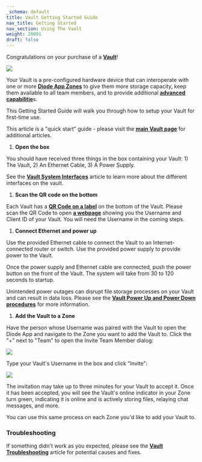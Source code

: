 ```yaml
---
_schema: default
title: Vault Getting Started Guide
nav_title: Getting Started
nav_section: Using The Vault
weight: 20001
draft: false
---
```

Congratulations on your purchase of a <a href="https://diode.io/solutions/vault/" target="_blank" rel="noopener"><strong>Vault</strong></a>!

![](/uploads/image-3.png)

Your Vault is a pre-configured hardware device that can interoperate with one or more <a href="https://support.diode.io/article/k1diuzadd8" target="_blank" rel="noopener"><strong>Diode App Zones</strong></a> to give them more storage capacity, keep them available to all team members, and to provide additional <a href="https://support.diode.io/article/1faeske6aa" target="_blank" rel="noopener"><strong>advanced capabilitie</strong></a>s.

This Getting Started Guide will walk you through how to setup your Vault for first-time use.

This article is a "quick start" guide - please visit the <a href="https://support.diode.io/category/2qdvn79tsz" target="_blank" rel="noopener"><strong>main Vault page</strong></a> for additional articles.

1. **Open the box**

You should have received three things in the box containing your Vault: 1) The Vault, 2) An Ethernet Cable, 3) A Power Supply.

See the <a href="https://support.diode.io/article/b4r91byisi" target="_blank" rel="noopener"><strong>Vault System Interfaces</strong></a> article to learn more about the different interfaces on the vault.

1. **Scan the QR code on the bottom**

Each Vault has a <a href="https://support.diode.io/article/1i6csk9xn4" target="_blank" rel="noopener"><strong>QR Code on a label</strong></a> on the bottom of the Vault. Please scan the QR Code to open <a href="https://diode.io/vaults/" target="_blank" rel="noopener"><strong>a webpage</strong></a> showing you the Username and Client ID of your Vault. You will need the Username in the coming steps.

1. **Connect Ethernet and power up**

Use the provided Ethernet cable to connect the Vault to an Internet-connected router or switch. Use the provided power supply to provide power to the Vault.

Once the power supply and Ethernet cable are connected, push the power button on the front of the Vault. The system will take from 30 to 120 seconds to startup.

Unintended power outages can disrupt file storage processes on your Vault and can result in data loss. Please see the <a href="https://support.diode.io/article/t5an07lbbx" target="_blank" rel="noopener"><strong>Vault Power Up and Power Down procedures</strong></a> for more information.

1. **Add the Vault to a Zone**

Have the person whose Username was paired with the Vault to open the Diode App and navigate to the Zone you want to add the Vault to. Click the "+" next to "Team" to open the Invite Team Member dialog:

![](/uploads/image-5.png)

Type your Vault's Username in the box and click "Invite":

![](/uploads/image-6.png)

The invitation may take up to three minutes for your Vault to accept it. Once it has been accepted, you will see the Vault's online indicator in your Zone turn green, indicating it is online and is actively storing files, relaying chat messages, and more.

You can use this same process on each Zone you'd like to add your Vault to.

### **Troubleshooting**

If something didn't work as you expected, please see the <a href="https://support.diode.io/article/zij6mdq1kz" target="_blank" rel="noopener"><strong>Vault Troubleshooting</strong></a> article for potential causes and fixes.
